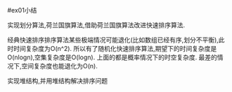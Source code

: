 #ex01小结

实现划分算法,荷兰国旗算法,借助荷兰国旗算法改进快速排序算法.

经典快速排序排序算法某些极端情况可能退化(比如数组已经有序,划分不平衡),此时时间复杂度为O(n^2).
所以有了随机化快速排序算法,期望下的时间复杂度是O(nlogn),空集复杂度是O(logn).
上面的都是概率情况下的时空复杂度.
最差的情况下,空间复杂度也能退化为O(n).

实现堆结构,并用堆结构解决排序问题